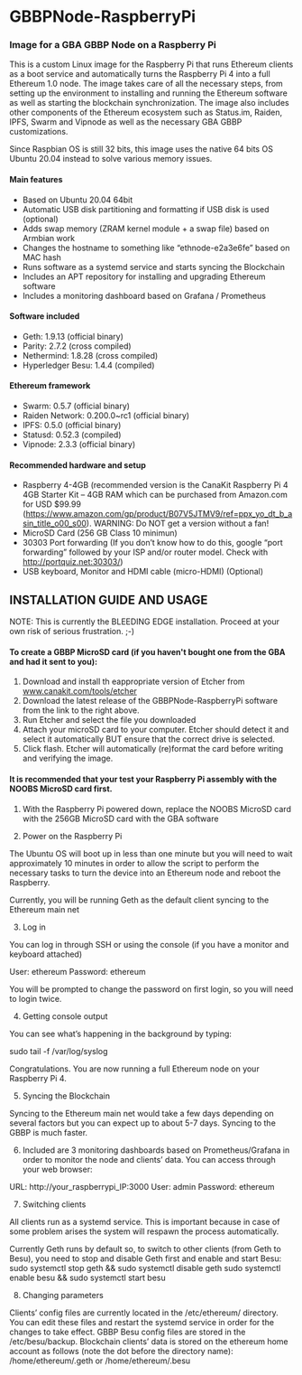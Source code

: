 # GBBPNode-RaspberryPi
### Image for a GBA GBBP Node on a Raspberry Pi ###

This is a custom Linux image for the Raspberry Pi that runs Ethereum clients as a boot service and automatically turns the Raspberry Pi 4 into a full Ethereum 1.0 node.  The image takes care of all the necessary steps, from setting up the environment to installing and running the Ethereum software as well as starting the blockchain synchronization.  The image also includes other components of the Ethereum ecosystem such as Status.im, Raiden, IPFS, Swarm and Vipnode as well as the necessary GBA GBBP customizations.

Since Raspbian OS is still 32 bits, this image uses the native 64 bits OS Ubuntu 20.04 instead to solve various memory issues.

#### Main features ####
*    Based on Ubuntu 20.04 64bit
*    Automatic USB disk partitioning and formatting if USB disk is used (optional)
*    Adds swap memory (ZRAM kernel module + a swap file) based on Armbian work
*    Changes the hostname to something like “ethnode-e2a3e6fe” based on MAC hash
*    Runs software as a systemd service and starts syncing the Blockchain
*    Includes an APT repository for installing and upgrading Ethereum software
*    Includes a monitoring dashboard based on Grafana / Prometheus

#### Software included ####
*    Geth: 1.9.13 (official binary)
*    Parity: 2.7.2 (cross compiled)
*    Nethermind: 1.8.28 (cross compiled)
*    Hyperledger Besu: 1.4.4 (compiled)

#### Ethereum framework ####
*    Swarm: 0.5.7 (official binary)
*    Raiden Network: 0.200.0~rc1 (official binary)
*    IPFS: 0.5.0 (official binary)
*    Statusd: 0.52.3 (compiled)
*    Vipnode: 2.3.3 (official binary)

#### Recommended hardware and setup ####
*    Raspberry 4-4GB (recommended version is the CanaKit Raspberry Pi 4 4GB Starter Kit – 4GB RAM which can be purchased from Amazon.com for USD $99.99
         (https://www.amazon.com/gp/product/B07V5JTMV9/ref=ppx_yo_dt_b_asin_title_o00_s00).  WARNING: Do NOT get a version without a fan!
*    MicroSD Card (256 GB Class 10 minimun)
*    30303 Port forwarding (If you don’t know how to do this, google “port forwarding” followed by your ISP and/or router model. Check with http://portquiz.net:30303/)
*    USB keyboard, Monitor and HDMI cable (micro-HDMI) (Optional)
    
## INSTALLATION GUIDE AND USAGE ##
NOTE: This is currently the BLEEDING EDGE installation.  Proceed at your own risk of serious frustration.  ;-)

#### To create a GBBP MicroSD card (if you haven't bought one from the GBA and had it sent to you): ####
1. Download and install th eappropriate version of Etcher from www.canakit.com/tools/etcher
2. Download the latest release of the GBBPNode-RaspberryPi software from the link to the right above.
3. Run Etcher and select the file you downloaded
4. Attach your microSD card to your computer.  Etcher should detect it and select it automatically BUT ensure that the correct drive is selected.
5. Click flash.  Etcher will automatically (re)format the card before writing and verifying the image.

#### It is recommended that your test your Raspberry Pi assembly with the NOOBS MicroSD card first. #### 

1. With the Raspberry Pi powered down, replace the NOOBS MicroSD card with the 256GB MicroSD card with the GBA software 

2. Power on the Raspberry Pi

The Ubuntu OS will boot up in less than one minute but you will need to wait approximately 10 minutes in order to allow the script to perform the necessary tasks to turn the device into an Ethereum node and reboot the Raspberry.

Currently, you will be running Geth as the default client syncing to the Ethereum main net

3. Log in

You can log in through SSH or using the console (if you have a monitor and keyboard attached)

User: ethereum
Password: ethereum

You will be prompted to change the password on first login, so you will need to login twice.

4. Getting console output

You can see what’s happening in the background by typing:

sudo tail -f /var/log/syslog

Congratulations. You are now running a full Ethereum node on your Raspberry Pi 4.

5. Syncing the Blockchain

Syncing to the Ethereum main net would take a few days depending on several factors but you can expect up to about 5-7 days.  Syncing to the GBBP is much faster.

6. Included are 3 monitoring dashboards based on Prometheus/Grafana in order to monitor the node and clients’ data. You can access through your web browser:

URL: http://your_raspberrypi_IP:3000
User: admin
Password: ethereum

7.  Switching clients

All clients run as a systemd service. This is important because in case of some problem arises the system will respawn the process automatically.

Currently Geth runs by default so, to switch to other clients (from Geth to Besu), you need to stop and disable Geth first and enable and start Besu:
  sudo systemctl stop geth && sudo systemctl disable geth
  sudo systemctl enable besu && sudo systemctl start besu

8. Changing parameters

Clients’ config files are currently located in the /etc/ethereum/ directory. You can edit these files and restart the systemd service in order for the changes to take effect. GBBP Besu config files are stored in the /etc/besu/backup.
Blockchain clients’ data is stored on the ethereum home account as follows (note the dot before the directory name):
  /home/ethereum/.geth or /home/ethereum/.besu
